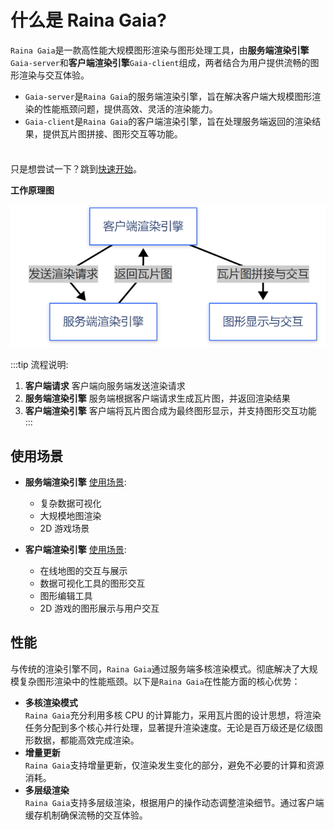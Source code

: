 # 什么是 Raina Gaia?

`Raina Gaia`是一款高性能大规模图形渲染与图形处理工具，由**服务端渲染引擎**`Gaia-server`和**客户端渲染引擎**`Gaia-client`组成，两者结合为用户提供流畅的图形渲染与交互体验。

- `Gaia-server`是`Raina Gaia`的服务端渲染引擎，旨在解决客户端大规模图形渲染的性能瓶颈问题，提供高效、灵活的渲染能力。
- `Gaia-client`是`Raina Gaia`的客户端渲染引擎，旨在处理服务端返回的渲染结果，提供瓦片图拼接、图形交互等功能。

<div class="tip custom-block" style="padding-top: 8px">

只是想尝试一下？跳到[快速开始](./quick-start)。

</div>

**工作原理图**

![work_diagram](../images/work_diagram.png)

:::tip 流程说明:

1. **客户端请求**
   客户端向服务端发送渲染请求
2. **服务端渲染引擎**
   服务端根据客户端请求生成瓦片图，并返回渲染结果
3. **客户端渲染引擎**
   客户端将瓦片图合成为最终图形显示，并支持图形交互功能
   :::

## 使用场景

- **服务端渲染引擎** [使用场景](./server-use-cases.md):

  - 复杂数据可视化
  - 大规模地图渲染
  - 2D 游戏场景

- **客户端渲染引擎** [使用场景](./client-use-cases.md):

  - 在线地图的交互与展示
  - 数据可视化工具的图形交互
  - 图形编辑工具
  - 2D 游戏的图形展示与用户交互

## 性能

与传统的渲染引擎不同，`Raina Gaia`通过服务端多核渲染模式。彻底解决了大规模复杂图形渲染中的性能瓶颈。以下是`Raina Gaia`在性能方面的核心优势：

- **多核渲染模式**<br>
  `Raina Gaia`充分利用多核 CPU 的计算能力，采用瓦片图的设计思想，将渲染任务分配到多个核心并行处理，显著提升渲染速度。无论是百万级还是亿级图形数据，都能高效完成渲染。
- **增量更新**<br>
  `Raina Gaia`支持增量更新，仅渲染发生变化的部分，避免不必要的计算和资源消耗。
  <!-- 【真实数据对比】 -->
- **多层级渲染**<br>
  `Raina Gaia`支持多层级渲染，根据用户的操作动态调整渲染细节。通过客户端缓存机制确保流畅的交互体验。
